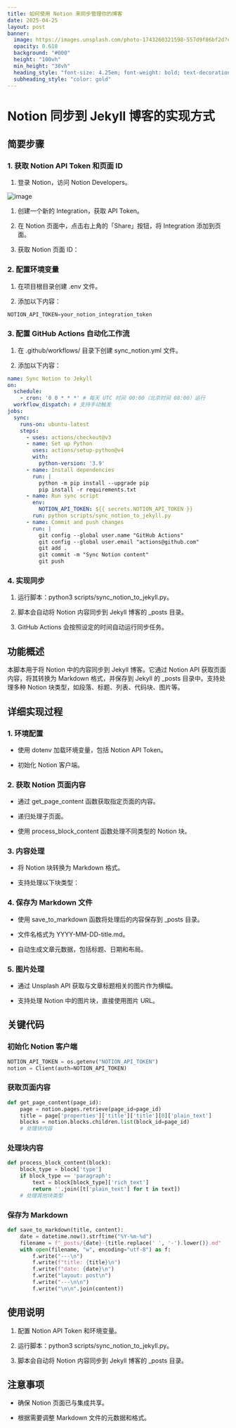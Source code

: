 ```yaml
---
title: 如何使用 Notion 来同步管理你的博客
date: 2025-04-25
layout: post
banner:
  image: https://images.unsplash.com/photo-1743260321598-557d9f86bf2d?crop=entropy&cs=tinysrgb&fit=max&fm=jpg&ixid=M3w2OTIwMzJ8MHwxfHJhbmRvbXx8fHx8fHx8fDE3NDU1OTA3Njd8&ixlib=rb-4.0.3&q=80&w=1080
  opacity: 0.618
  background: "#000"
  height: "100vh"
  min_height: "38vh"
  heading_style: "font-size: 4.25em; font-weight: bold; text-decoration: underline"
  subheading_style: "color: gold"
---
```


# Notion 同步到 Jekyll 博客的实现方式

## 简要步骤

### 1. 获取 Notion API Token 和页面 ID

1. 登录 Notion，访问 Notion Developers。

![image](https://prod-files-secure.s3.us-west-2.amazonaws.com/a7a0cc5a-89b9-4cda-8686-1fba0ca52f40/d19c1afe-dea5-4312-9333-786b0ba83054/image.png?X-Amz-Algorithm=AWS4-HMAC-SHA256&X-Amz-Content-Sha256=UNSIGNED-PAYLOAD&X-Amz-Credential=ASIAZI2LB4663HNBF6KL%2F20250425%2Fus-west-2%2Fs3%2Faws4_request&X-Amz-Date=20250425T141926Z&X-Amz-Expires=3600&X-Amz-Security-Token=IQoJb3JpZ2luX2VjEJb%2F%2F%2F%2F%2F%2F%2F%2F%2F%2FwEaCXVzLXdlc3QtMiJGMEQCIAQPRSw8RXVikoXfFk2udpd5iEVUE1EP9qe87vV84G9FAiBorPPvWnc3w9VwSUjjVzaaYhNXMH9Yn72kH5SdH07xKSr%2FAwguEAAaDDYzNzQyMzE4MzgwNSIMKPM3HrQphB0Q0Z9AKtwDJL17yn%2BryxSE4EnhJoQtKhucUsPsQK8nNAgDqHQyphzaVNFLv%2FMzxCHeKOzQ4gayaKzkl4vZTRFodG4Wju92O1GFZS171WmMEdxoYrqzbRUQtdfyolNI8JL6zpcfBob1JQ1prLnQOrsdqp%2FZ%2B360FU7MMdJntq%2FlRyQxHK%2BVWjzpfvp7KhaTMlspKkrKnCng5Iuz0WRStFHZWv%2BtYHdTrE9xPib9XRxbv6%2BM3gccurA6ARimg%2F1BKm1o8Hq8Xgb8L9prlWwxv2kB8aHAHR%2BZLlkqPUcrnUzY1xsLcFenth6n5l78bCXbFQWR7RhfULpiCcWzzPW5USWxxlMF%2FzjYo5rS6kJU%2BumsVNOhuinNRLujLGdtWqJnN4vXV7%2FRjr9V%2B1LVdfL8QuVf0asFF%2BbOcJuPQHdMMqzQ7tQShFEhvVheOfaSixaS1pDkPZXhyEcI%2BW9LZhelfKXnrdswOjnrYjwjdWy%2FW0B2J43dIp9jbtCkH6VuVkH35YLEaUQHqCJYHn8a1c%2BiTzTgXy%2FIWNTZOPq6Ko1rRZINCNZucdrJgd89GhkZKe4upvgqcKyYGaq6uWliSbKib9U6mN0FDxCk%2Fu0pp8MrUalYBYo8iZmvovRfBT9vkHuTADF%2B%2Fn0w75iuwAY6pgFLIX9rKUcPT1DNJS3VZ7fIf5mGHhmwSw%2BQTJyyovIWAqehsDIryNN0DjzaOJcktIWzGU%2FzjGs6Cp9IgkISfiP80FQ8tVcaaMz33Y06ksL5slE6pBkMicZtwZJiwLoBJY0BNUkWbRB4J4xSLGy1AMKL%2F2PfpSrFFDhsV%2Fq9BSDjfHKVjbnt%2FZS29Mw1BjYaBgJIPB0TFy0rV5eCx9yTizZnFlryEEBI&X-Amz-Signature=2c81a853086e1170f5a10fa1af2729f679ebba5defc22b1861252ace12d4f8d0&X-Amz-SignedHeaders=host&x-id=GetObject)

1. 创建一个新的 Integration，获取 API Token。

1. 在 Notion 页面中，点击右上角的「Share」按钮，将 Integration 添加到页面。

1. 获取 Notion 页面 ID：


### 2. 配置环境变量

1. 在项目根目录创建 .env 文件。

1. 添加以下内容：

```javascript
NOTION_API_TOKEN=your_notion_integration_token
```

### 3. 配置 GitHub Actions 自动化工作流

1. 在 .github/workflows/ 目录下创建 sync_notion.yml 文件。

1. 添加以下内容：

```yaml
name: Sync Notion to Jekyll
on:
  schedule:
    - cron: '0 0 * * *' # 每天 UTC 时间 00:00（北京时间 08:00）运行
  workflow_dispatch: # 支持手动触发
jobs:
  sync:
    runs-on: ubuntu-latest
    steps:
      - uses: actions/checkout@v3
      - name: Set up Python
        uses: actions/setup-python@v4
        with:
          python-version: '3.9'
      - name: Install dependencies
        run: |
          python -m pip install --upgrade pip
          pip install -r requirements.txt
      - name: Run sync script
        env:
          NOTION_API_TOKEN: ${{ secrets.NOTION_API_TOKEN }}
        run: python scripts/sync_notion_to_jekyll.py
      - name: Commit and push changes
        run: |
          git config --global user.name "GitHub Actions"
          git config --global user.email "actions@github.com"
          git add .
          git commit -m "Sync Notion content"
          git push
```

### 4. 实现同步

1. 运行脚本：python3 scripts/sync_notion_to_jekyll.py。

1. 脚本会自动将 Notion 内容同步到 Jekyll 博客的 _posts 目录。

1. GitHub Actions 会按照设定的时间自动运行同步任务。

## 功能概述

本脚本用于将 Notion 中的内容同步到 Jekyll 博客。它通过 Notion API 获取页面内容，将其转换为 Markdown 格式，并保存到 Jekyll 的 _posts 目录中。支持处理多种 Notion 块类型，如段落、标题、列表、代码块、图片等。

## 详细实现过程

### 1. 环境配置

- 使用 dotenv 加载环境变量，包括 Notion API Token。

- 初始化 Notion 客户端。

### 2. 获取 Notion 页面内容

- 通过 get_page_content 函数获取指定页面的内容。

- 递归处理子页面。

- 使用 process_block_content 函数处理不同类型的 Notion 块。

### 3. 内容处理

- 将 Notion 块转换为 Markdown 格式。

- 支持处理以下块类型：


### 4. 保存为 Markdown 文件

- 使用 save_to_markdown 函数将处理后的内容保存到 _posts 目录。

- 文件名格式为 YYYY-MM-DD-title.md。

- 自动生成文章元数据，包括标题、日期和布局。

### 5. 图片处理

- 通过 Unsplash API 获取与文章标题相关的图片作为横幅。

- 支持处理 Notion 中的图片块，直接使用图片 URL。

## 关键代码

### 初始化 Notion 客户端

```python
NOTION_API_TOKEN = os.getenv("NOTION_API_TOKEN")
notion = Client(auth=NOTION_API_TOKEN)
```

### 获取页面内容

```python
def get_page_content(page_id):
    page = notion.pages.retrieve(page_id=page_id)
    title = page['properties']['title']['title'][0]['plain_text']
    blocks = notion.blocks.children.list(block_id=page_id)
    # 处理块内容
```

### 处理块内容

```python
def process_block_content(block):
    block_type = block['type']
    if block_type == 'paragraph':
        text = block[block_type]['rich_text']
        return ''.join([t['plain_text'] for t in text])
    # 处理其他块类型
```

### 保存为 Markdown

```python
def save_to_markdown(title, content):
    date = datetime.now().strftime("%Y-%m-%d")
    filename = f"_posts/{date}-{title.replace(' ', '-').lower()}.md"
    with open(filename, "w", encoding="utf-8") as f:
        f.write("---\n")
        f.write(f"title: {title}\n")
        f.write(f"date: {date}\n")
        f.write("layout: post\n")
        f.write("---\n\n")
        f.write("\n\n".join(content))
```

## 使用说明

1. 配置 Notion API Token 和环境变量。

1. 运行脚本：python3 scripts/sync_notion_to_jekyll.py。

1. 脚本会自动将 Notion 内容同步到 Jekyll 博客的 _posts 目录。

## 注意事项

- 确保 Notion 页面已与集成共享。

- 根据需要调整 Markdown 文件的元数据和格式。